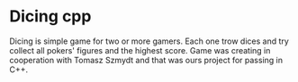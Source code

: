 # Dicing cpp

Dicing is simple game for two or more gamers. Each one trow dices and try collect all pokers' figures and the highest score.
Game was creating in cooperation with Tomasz Szmydt and that was ours project for passing in C++. 